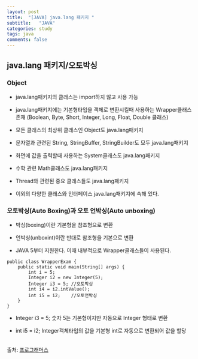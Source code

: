 ```yaml
---
layout: post
title:  "[JAVA] java.lang 패키지 "
subtitle:   "JAVA"
categories: study
tags: java
comments: false
---
```


## java.lang 패키지/오토박싱

### Object

- java.lang패키지의 클래스는 import하지 않고 사용 가능

- java.lang패키지에는 기본형타입을 객체로 변환시킬때 사용하는 Wrapper클래스 존재 (Boolean, Byte, Short, Integer, Long, Float, Double 클래스)

- 모든 클래스의 최상위 클래스인 Object도 java.lang패키지

- 문자열과 관련된 String, StringBuffer, StringBuilder도 모두 java.lang패키지

- 화면에 값을 출력할때 사용하는 System클래스도 java.lang패키지

- 수학 관련 Math클래스도 java.lang패키지

- Thread와 관련된 중요 클래스들도 java.lang패키지

- 이외의 다양한 클래스와 인터페이스 java.lang패키지에 속해 있다.

### 오토박싱(Auto Boxing)과 오토 언박싱(Auto unboxing)

- 박싱(boxing)이란 기본형을 참조형으로 변환

- 언박싱(unboxint)이란 반대로 참조형을 기본으로 변환

- JAVA 5부터 지원한다. 이때 내부적으로 Wrapper클래스들이 사용된다.

```
public class WrapperExam {
    public static void main(String[] args) {
        int i = 5;
        Integer i2 = new Integer(5);
        Integer i3 = 5; //오토박싱
        int i4 = i2.intValue();
        int i5 = i2;    //오토언박싱
    }
}
```

- Integer i3 = 5; 숫자 5는 기본형이지만 자동으로 Integer 형태로 변환

- int i5 = i2; Integer객체타입의 값을 기본형 int로 자동으로 변환되어 값을 할당

<br>
출처: <a href="https://programmers.co.kr/">프로그래머스</a>
